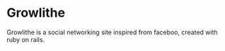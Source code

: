 # Growlithe

Growlithe is a social networking site inspired from faceboo, created with ruby on rails.
